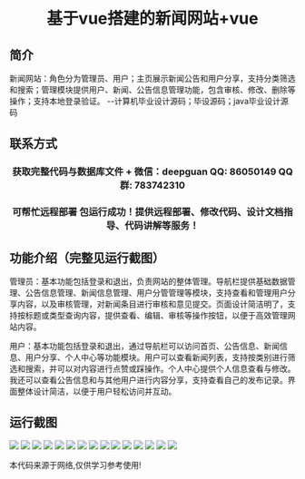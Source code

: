 <p><h1 align="center">基于vue搭建的新闻网站+vue</h1></p>

## 简介
新闻网站：角色分为管理员、用户；主页展示新闻公告和用户分享，支持分类筛选和搜索；管理模块提供用户、新闻、公告信息管理功能，包含审核、修改、删除等操作；支持本地登录验证。    --计算机毕业设计源码；毕设源码；java毕业设计源码


## 联系方式
<p><h3 align="center">获取完整代码与数据库文件 + 微信：deepguan QQ: 86050149 QQ群: 783742310</h3></p>
<p><h3 align="center">可帮忙远程部署 包运行成功！提供远程部署、修改代码、设计文档指导、代码讲解等服务！</h3></p>

## 功能介绍（完整见运行截图）
管理员：基本功能包括登录和退出，负责网站的整体管理。导航栏提供基础数据管理、公告信息管理、新闻信息管理、用户分管管理等模块，支持查看和管理用户分享内容，以及审核管理，对新闻条目进行审核和意见提交。页面设计简洁明了，支持按标题或类型查询内容，提供查看、编辑、审核等操作按钮，以便于高效管理网站内容。

用户：基本功能包括登录和退出，通过导航栏可以访问首页、公告信息、新闻信息、用户分享、个人中心等功能模块。用户可以查看新闻列表，支持按类别进行筛选和搜索，并可以对内容进行点赞或踩操作。个人中心提供个人信息查看与修改。我还可以查看公告信息和与其他用户进行内容分享，支持查看自己的发布记录。界面整体设计简洁，以便于用户轻松访问并互动。


## 运行截图
![](img/001.jpg)
![](img/002.jpg)
![](img/003.jpg)
![](img/004.jpg)
![](img/005.jpg)
![](img/006.jpg)
![](img/007.jpg)
![](img/008.jpg)
![](img/009.jpg)
![](img/010.jpg)
![](img/011.jpg)
![](img/012.jpg)
![](img/013.jpg)
![](img/014.jpg)
![](img/015.jpg)

<p>本代码来源于网络,仅供学习参考使用!</p>
